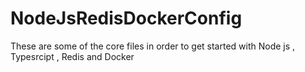 # NodeJsRedisDockerConfig
These are some of the core files in order to get started with Node js , Typesrcipt , Redis and Docker
